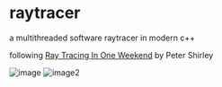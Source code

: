 # raytracer
a multithreaded software raytracer in modern c++

following [Ray Tracing In One Weekend](https://raytracing.github.io/books/RayTracingInOneWeekend.html) by Peter Shirley

![image](https://github.com/dogukannn/raytracer/assets/35217389/f72db858-5f94-4f35-b0b7-650e983c71a7)
![image2](https://github.com/dogukannn/raytracer/assets/35217389/6e0b349f-b76e-4f05-9786-880ea4126416)

